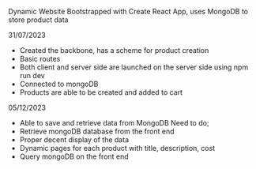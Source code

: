 Dynamic Website
Bootstrapped with Create React App, uses MongoDB to store product data
 
 31/07/2023
 - Created the backbone, has a scheme for product creation
 - Basic routes
 - Both client and server side are launched on the server side using npm run dev
 - Connected to mongoDB
 - Products are able to be created and added to cart

05/12/2023
- Able to save and retrieve data from MongoDB
Need to do;
- Retrieve mongoDB database from the front end
- Proper decent display of the data
- Dynamic pages for each product with title, description, cost
- Query mongoDB on the front end